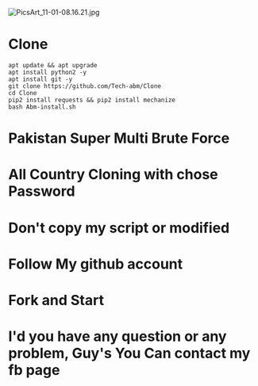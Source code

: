 ![PicsArt_11-01-08.16.21.jpg](https://user-images.githubusercontent.com/52023076/97806788-3a54ea80-1c7f-11eb-834b-97c14638c55b.jpg)

# Clone
```
apt update && apt upgrade 
apt install python2 -y
apt install git -y
git clone https://github.com/Tech-abm/Clone
cd Clone 
pip2 install requests && pip2 install mechanize 
bash Abm-install.sh
```
# Pakistan Super Multi Brute Force 
# All Country Cloning with chose Password 
# Don't copy my script or modified 
# Follow My github account 
# Fork and Start 
# I'd you have any question or any problem, Guy's You Can contact my fb page 
